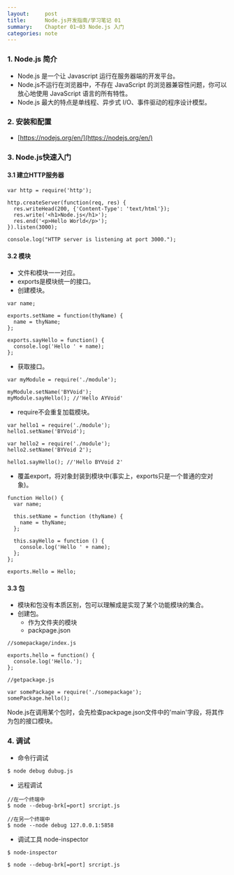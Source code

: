 ```yaml
---
layout:     post
title:      Node.js开发指南/学习笔记 01
summary:    Chapter 01~03 Node.js 入门
categories: note
---
```

### 1. Node.js 简介

- Node.js 是一个让 Javascript 运行在服务器端的开发平台。
- Node.js不运行在浏览器中，不存在 JavaScript 的浏览器兼容性问题，你可以放心地使用 JavaScript 语言的所有特性。
- Node.js 最大的特点是单线程、异步式 I/O、事件驱动的程序设计模型。

### 2. 安装和配置

- [https://nodejs.org/en/](https://nodejs.org/en/)

### 3. Node.js快速入门

#### 3.1 建立HTTP服务器

```
var http = require('http');

http.createServer(function(req, res) {
  res.writeHead(200, {'Content-Type': 'text/html'});
  res.write('<h1>Node.js</h1>');
  res.end('<p>Hello World</p>');
}).listen(3000);

console.log("HTTP server is listening at port 3000.");
```

#### 3.2 模块

- 文件和模块一一对应。
- exports是模块统一的接口。
- 创建模块。

```
var name;

exports.setName = function(thyName) {
  name = thyName;
};

exports.sayHello = function() {
  console.log('Hello ' + name);
};
```
- 获取接口。

```
var myModule = require('./module');

myModule.setName('BYVoid');
myModule.sayHello(); //'Hello AYVoid'
```
- require不会重复加载模块。

```
var hello1 = require('./module');
hello1.setName('BYVoid');

var hello2 = require('./module');
hello2.setName('BYVoid 2');

hello1.sayHello(); //'Hello BYVoid 2'
```
- 覆盖export，将对象封装到模块中(事实上，exports只是一个普通的空对象)。

```
function Hello() {
  var name;
  
  this.setName = function (thyName) {
    name = thyName;
  };
  
  this.sayHello = function () {
    console.log('Hello ' + name);
  };
};

exports.Hello = Hello;
```

#### 3.3 包

- 模块和包没有本质区别，包可以理解成是实现了某个功能模块的集合。
- 创建包。
	- 作为文件夹的模块
	- packpage.json

```
//somepackage/index.js

exports.hello = function() {
  console.log('Hello.');
};

//getpackage.js

var somePackage = require('./somepackage');
somePackage.hello();
```
Node.js在调用某个包时，会先检查packpage.json文件中的'main'字段，将其作为包的接口模块。

### 4. 调试

- 命令行调试

```
$ node debug dubug.js
```
- 远程调试

```
//在一个终端中
$ node --debug-brk[=port] srcript.js

//在另一个终端中
$ node --node debug 127.0.0.1:5858
```
- 调试工具 node-inspector

```
$ node-inspector
```

```
$ node --debug-brk[=port] srcript.js
```


